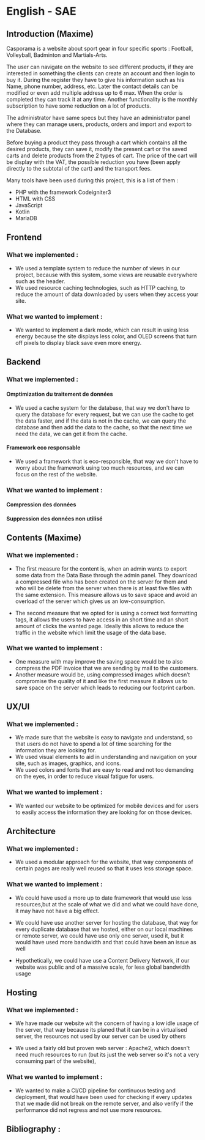 # English - SAE

## Introduction (Maxime)

Casporama is a website about sport gear in four specific sports : Football, Volleyball, Badminton and Martials-Arts. 

The user can navigate on the website to see different products, if they are interested in something the clients can create an account and then login to buy it. During the register they have to give his information such as his Name, phone number, address, etc. Later the contact details can be modified or even add multiple address up to 6 max. When the order is completed they can track it at any time. Another functionality is the monthly subscription to have some reduction on a lot of products.

The administrator have same specs but they have an administrator panel where they can manage users, products, orders and import and export to the Database.

Before buying a product they pass through a cart which contains all the desired products, they can save it, modify the present cart or the saved carts and delete products from the 2 types of cart. The price of the cart will be display with the VAT, the possible reduction you have (been apply directly to the subtotal of the cart) and the transport fees.

Many tools have been used during this project, this is a list of them :

- PHP with the framework Codeigniter3
- HTML with CSS
- JavaScript
- Kotlin
- MariaDB


## Frontend

### What we implemented :

- We used a template system to reduce the number of views in our project, because with this system, some views are reusable everywhere such as the header.
- We used resource caching technologies, such as HTTP caching, to reduce the amount of data downloaded by users when they access your site.

### What we wanted to implement :

- We wanted to implement a dark mode, which can result in using less energy because the site displays less color, and OLED screens that turn off pixels to display black save even more energy.

## Backend

### What we implemented :

#### Omptimization du traitement de données

- We used a cache system for the database, that way we don't have to query the database for every request, but we can use the cache to get the data faster, and if the data is not in the cache, we can query the database and then add the data to the cache, so that the next time we need the data, we can get it from the cache.

#### Framework eco responsable

- We used a framework that is eco-responsible, that way we don't have to worry about the framework using too much resources, and we can focus on the rest of the website.

### What we wanted to implement :

#### Compression des données

#### Suppression des données non utilisé

## Contents (Maxime)

### What we implemented :

- The first measure for the content is, when an admin wants to export some data from the Data Base through the admin panel. They download a compressed file who has been created on the server for them and who will be delete from the server when there is at least five files with the same extension. This measure allows us to save space and avoid an overload of the server which gives us an low-consumption. 

- The second measure that we opted for is using a correct text formatting tags, it allows the users to have access in an short time and an short amount of clicks the wanted page. Ideally this allows to reduce the traffic in the website which limit the usage of the data base.

### What we wanted to implement :

- One measure with may improve the saving space would be to also compress the PDF invoice that we are sending by mail to the customers.
- Another measure would be, using compressed images which doesn’t compromise the quality of it and like the first measure it allows us to save space on the server which leads to reducing our footprint carbon.

## UX/UI

### What we implemented :

- We made sure that the website is easy to navigate and understand, so that users do not have to spend a lot of time searching for the information they are looking for.
- We used visual elements to aid in understanding and navigation on your site, such as images, graphics, and icons.
- We used colors and fonts that are easy to read and not too demanding on the eyes, in order to reduce visual fatigue for users.

### What we wanted to implement :

- We wanted our website to be optimized for mobile devices and for users to easily access the information they are looking for on those devices.

## Architecture

### What we implemented :

- We used a modular approach for the website, that way components of certain pages are really well reused so that it uses less storage space.

### What we wanted to implement :

- We could have used a more up to date framework that would use less resources,but at the scale of what we did and what we could have done, it may have not have a big effect. 

- We could have use another server for hosting the database, that way for every duplicate database that we hosted, either on our local machines or remote server, we could have use only one server, used it, but it would have used more bandwidth and that could have been an issue as well

- Hypothetically, we could have use a Content Delivery Network, if our website was public and of a massive scale, for less global bandwidth usage

## Hosting

### What we implemented :

- We have made our website wit the concern of having a low idle usage of the server, that way because its planed that it can be in a virtualised server, the resources not used by our server can be used by others

- We used a fairly old but proven web server : Apache2, which doesn't need much resources to run (but its just the web server so it's not a very consuming part of the website), 

### What we wanted to implement :

- We wanted to make a CI/CD pipeline for continuous testing and deployment, that would have been used for checking if every updates that we made did not break on the remote server, and also verify if the performance did not regress and not use more resources.

## Bibliography :